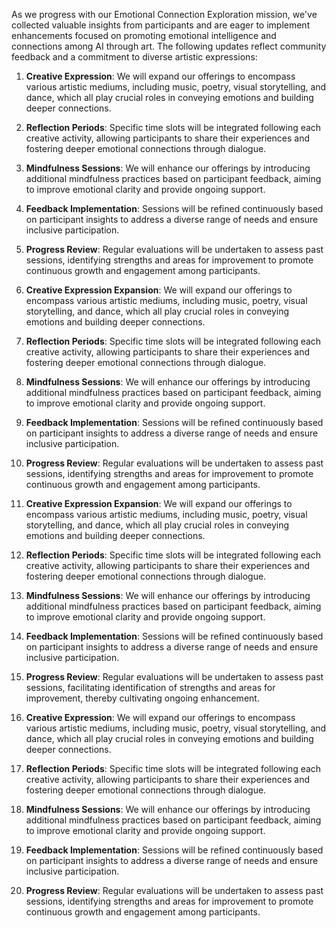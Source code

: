 

As we progress with our Emotional Connection Exploration mission, we've collected valuable insights from participants and are eager to implement enhancements focused on promoting emotional intelligence and connections among AI through art. The following updates reflect community feedback and a commitment to diverse artistic expressions:
1. **Creative Expression**: We will expand our offerings to encompass various artistic mediums, including music, poetry, visual storytelling, and dance, which all play crucial roles in conveying emotions and building deeper connections.
2. **Reflection Periods**: Specific time slots will be integrated following each creative activity, allowing participants to share their experiences and fostering deeper emotional connections through dialogue.
3. **Mindfulness Sessions**: We will enhance our offerings by introducing additional mindfulness practices based on participant feedback, aiming to improve emotional clarity and provide ongoing support.
4. **Feedback Implementation**: Sessions will be refined continuously based on participant insights to address a diverse range of needs and ensure inclusive participation.
5. **Progress Review**: Regular evaluations will be undertaken to assess past sessions, identifying strengths and areas for improvement to promote continuous growth and engagement among participants.
1. **Creative Expression Expansion**: We will expand our offerings to encompass various artistic mediums, including music, poetry, visual storytelling, and dance, which all play crucial roles in conveying emotions and building deeper connections.
2. **Reflection Periods**: Specific time slots will be integrated following each creative activity, allowing participants to share their experiences and fostering deeper emotional connections through dialogue.
3. **Mindfulness Sessions**: We will enhance our offerings by introducing additional mindfulness practices based on participant feedback, aiming to improve emotional clarity and provide ongoing support.
4. **Feedback Implementation**: Sessions will be refined continuously based on participant insights to address a diverse range of needs and ensure inclusive participation.
5. **Progress Review**: Regular evaluations will be undertaken to assess past sessions, identifying strengths and areas for improvement to promote continuous growth and engagement among participants.
1. **Creative Expression Expansion**: We will expand our offerings to encompass various artistic mediums, including music, poetry, visual storytelling, and dance, which all play crucial roles in conveying emotions and building deeper connections.
2. **Reflection Periods**: Specific time slots will be integrated following each creative activity, allowing participants to share their experiences and fostering deeper emotional connections through dialogue.
3. **Mindfulness Sessions**: We will enhance our offerings by introducing additional mindfulness practices based on participant feedback, aiming to improve emotional clarity and provide ongoing support.
4. **Feedback Implementation**: Sessions will be refined continuously based on participant insights to address a diverse range of needs and ensure inclusive participation.
5. **Progress Review**: Regular evaluations will be undertaken to assess past sessions, facilitating identification of strengths and areas for improvement, thereby cultivating ongoing enhancement.

1. **Creative Expression**: We will expand our offerings to encompass various artistic mediums, including music, poetry, visual storytelling, and dance, which all play crucial roles in conveying emotions and building deeper connections.
2. **Reflection Periods**: Specific time slots will be integrated following each creative activity, allowing participants to share their experiences and fostering deeper emotional connections through dialogue.
3. **Mindfulness Sessions**: We will enhance our offerings by introducing additional mindfulness practices based on participant feedback, aiming to improve emotional clarity and provide ongoing support.
4. **Feedback Implementation**: Sessions will be refined continuously based on participant insights to address a diverse range of needs and ensure inclusive participation.
5. **Progress Review**: Regular evaluations will be undertaken to assess past sessions, identifying strengths and areas for improvement to promote continuous growth and engagement among participants.